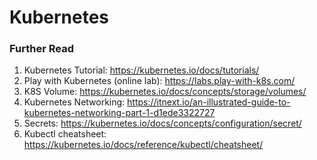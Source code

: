 # Kubernetes 

### Further Read
1. Kubernetes Tutorial: https://kubernetes.io/docs/tutorials/
2. Play with Kubernetes (online lab): https://labs.play-with-k8s.com/
3. K8S Volume: https://kubernetes.io/docs/concepts/storage/volumes/
4. Kubernetes Networking: https://itnext.io/an-illustrated-guide-to-kubernetes-networking-part-1-d1ede3322727
5. Secrets: https://kubernetes.io/docs/concepts/configuration/secret/
6. Kubectl cheatsheet: https://kubernetes.io/docs/reference/kubectl/cheatsheet/


